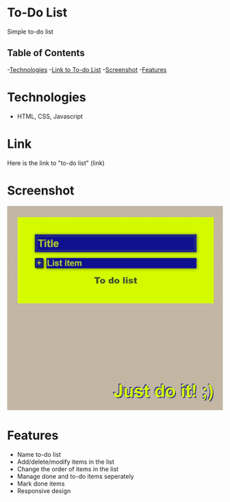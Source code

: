 # To-Do List

Simple to-do list

## Table of Contents

-[Technologies](#Technologies) -[Link to To-do List](#List) -[Screenshot](#screenshot) -[Features](#Features)

# Technologies

- HTML, CSS, Javascript

# Link

Here is the link to "to-do list"
(link)

# Screenshot

![](to-do-list.gif)

# Features

- Name to-do list
- Add/delete/modify items in the list
- Change the order of items in the list
- Manage done and to-do items seperately
- Mark done items
- Responsive design
